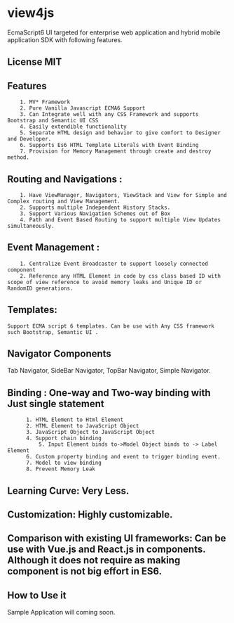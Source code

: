 # view4js
 
EcmaScript6 UI targeted for enterprise web application and hybrid mobile application SDK with following features.

## License MIT

## Features
		1. MV* Framework
		2. Pure Vanilla Javascript ECMA6 Support
		3. Can Integrate well with any CSS Framework and supports Bootstrap and Semantic UI CSS
		4. Easily extendible functionality
		5. Separate HTML design and behavior to give comfort to Designer and Developer.
		6. Supports Es6 HTML Template Literals with Event Binding
		7. Provision for Memory Management through create and destroy method.
    
## Routing and Navigations :
		1. Have ViewManager, Navigators, ViewStack and View for Simple and Complex routing and View Management.
		2. Supports multiple Independent History Stacks. 
		3. Support Various Navigation Schemes out of Box 
		4. Path and Event Based Routing to support multiple View Updates simultaneously.

## Event Management : 
		1. Centralize Event Broadcaster to support loosely connected component
		2. Reference any HTML Element in code by css class based ID with scope of view reference to avoid memory leaks and Unique ID or RandomID generations.

## Templates: 
    Support ECMA script 6 templates. Can be use with Any CSS framework such Bootstrap, Semantic UI .

## Navigator Components
   Tab Navigator, SideBar Navigator, TopBar Navigator, Simple Navigator.
                                
## Binding : One-way and Two-way binding with Just single statement 
		  1. HTML Element to Html Element
		  2. HTML Element to JavaScript Object
		  3. JavaScript Object to JavaScript Object
		  4. Support chain binding
	          5. Input Element binds to->Model Object binds to -> Label Element
		  6. Custom property binding and event to trigger binding event.
		  7. Model to view binding
		  8. Prevent Memory Leak
      
## Learning Curve: Very Less.
## Customization: Highly customizable. 
## Comparison with existing UI frameworks: Can be use with Vue.js and React.js in components. Although it does not require as making component is not big effort in ES6. 

## How to Use it
  Sample Application will coming soon.
	
